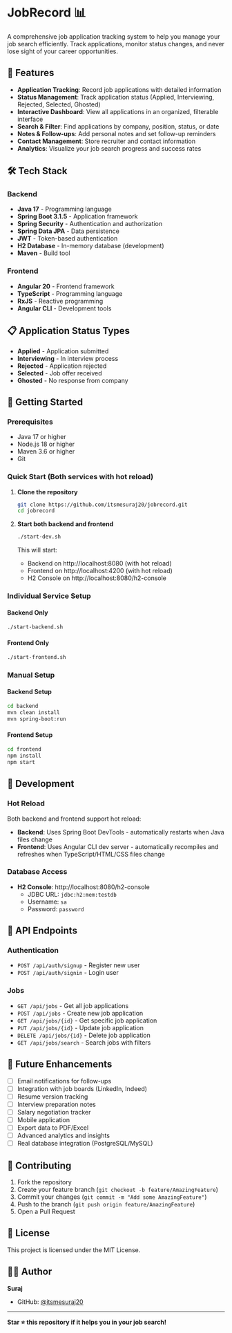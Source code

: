 # JobRecord 📊

A comprehensive job application tracking system to help you manage your job search efficiently. Track applications, monitor status changes, and never lose sight of your career opportunities.

## 🚀 Features

- **Application Tracking**: Record job applications with detailed information
- **Status Management**: Track application status (Applied, Interviewing, Rejected, Selected, Ghosted)
- **Interactive Dashboard**: View all applications in an organized, filterable interface
- **Search & Filter**: Find applications by company, position, status, or date
- **Notes & Follow-ups**: Add personal notes and set follow-up reminders
- **Contact Management**: Store recruiter and contact information
- **Analytics**: Visualize your job search progress and success rates

## 🛠️ Tech Stack

### Backend
- **Java 17** - Programming language
- **Spring Boot 3.1.5** - Application framework
- **Spring Security** - Authentication and authorization
- **Spring Data JPA** - Data persistence
- **JWT** - Token-based authentication
- **H2 Database** - In-memory database (development)
- **Maven** - Build tool

### Frontend
- **Angular 20** - Frontend framework
- **TypeScript** - Programming language
- **RxJS** - Reactive programming
- **Angular CLI** - Development tools

## 📋 Application Status Types

- **Applied** - Application submitted
- **Interviewing** - In interview process
- **Rejected** - Application rejected
- **Selected** - Job offer received
- **Ghosted** - No response from company

## 🚀 Getting Started

### Prerequisites
- Java 17 or higher
- Node.js 18 or higher
- Maven 3.6 or higher
- Git

### Quick Start (Both services with hot reload)

1. **Clone the repository**
   ```bash
   git clone https://github.com/itsmesuraj20/jobrecord.git
   cd jobrecord
   ```

2. **Start both backend and frontend**
   ```bash
   ./start-dev.sh
   ```

   This will start:
   - Backend on http://localhost:8080 (with hot reload)
   - Frontend on http://localhost:4200 (with hot reload)
   - H2 Console on http://localhost:8080/h2-console

### Individual Service Setup

#### Backend Only
```bash
./start-backend.sh
```

#### Frontend Only
```bash
./start-frontend.sh
```

### Manual Setup

#### Backend Setup
```bash
cd backend
mvn clean install
mvn spring-boot:run
```

#### Frontend Setup
```bash
cd frontend
npm install
npm start
```

## 🔧 Development

### Hot Reload
Both backend and frontend support hot reload:

- **Backend**: Uses Spring Boot DevTools - automatically restarts when Java files change
- **Frontend**: Uses Angular CLI dev server - automatically recompiles and refreshes when TypeScript/HTML/CSS files change

### Database Access
- **H2 Console**: http://localhost:8080/h2-console
  - JDBC URL: `jdbc:h2:mem:testdb`
  - Username: `sa`
  - Password: `password`

## 📡 API Endpoints

### Authentication
- `POST /api/auth/signup` - Register new user
- `POST /api/auth/signin` - Login user

### Jobs
- `GET /api/jobs` - Get all job applications
- `POST /api/jobs` - Create new job application
- `GET /api/jobs/{id}` - Get specific job application
- `PUT /api/jobs/{id}` - Update job application
- `DELETE /api/jobs/{id}` - Delete job application
- `GET /api/jobs/search` - Search jobs with filters

## 🎯 Future Enhancements

- [ ] Email notifications for follow-ups
- [ ] Integration with job boards (LinkedIn, Indeed)
- [ ] Resume version tracking
- [ ] Interview preparation notes
- [ ] Salary negotiation tracker
- [ ] Mobile application
- [ ] Export data to PDF/Excel
- [ ] Advanced analytics and insights
- [ ] Real database integration (PostgreSQL/MySQL)

## 🤝 Contributing

1. Fork the repository
2. Create your feature branch (`git checkout -b feature/AmazingFeature`)
3. Commit your changes (`git commit -m "Add some AmazingFeature"`)
4. Push to the branch (`git push origin feature/AmazingFeature`)
5. Open a Pull Request

## 📝 License

This project is licensed under the MIT License.

## 👨‍💻 Author

**Suraj**
- GitHub: [@itsmesuraj20](https://github.com/itsmesuraj20)

---

**Star ⭐ this repository if it helps you in your job search!**
